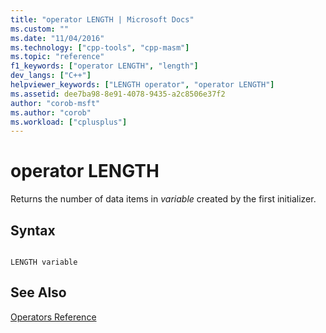 ```yaml
---
title: "operator LENGTH | Microsoft Docs"
ms.custom: ""
ms.date: "11/04/2016"
ms.technology: ["cpp-tools", "cpp-masm"]
ms.topic: "reference"
f1_keywords: ["operator LENGTH", "length"]
dev_langs: ["C++"]
helpviewer_keywords: ["LENGTH operator", "operator LENGTH"]
ms.assetid: dee7ba98-8e91-4078-9435-a2c8506e37f2
author: "corob-msft"
ms.author: "corob"
ms.workload: ["cplusplus"]
---
```

# operator LENGTH
Returns the number of data items in *variable* created by the first initializer.  
  
## Syntax  
  
```  
  
LENGTH variable  
```  
  
## See Also  
 [Operators Reference](../../assembler/masm/operators-reference.md)